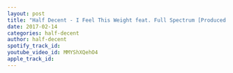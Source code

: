```yaml
---
layout: post
title: "Half Decent - I Feel This Weight feat. Full Spectrum [Produced By HALF DCENT]"
date: 2017-02-14
categories: half-decent
author: half-decent
spotify_track_id: 
youtube_video_id: MMYShXQehO4
apple_track_id: 
---
```

